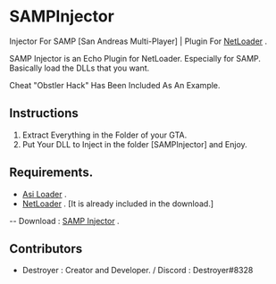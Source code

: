 # SAMPInjector
Injector For SAMP [San Andreas Multi-Player] | Plugin For [NetLoader](https://github.com/DestroyerDarkNess/NetLoader) .

SAMP Injector is an Echo Plugin for NetLoader. Especially for SAMP.
Basically load the DLLs that you want.

Cheat "Obstler Hack" Has Been Included As An Example.

## Instructions

1) Extract Everything in the Folder of your GTA.
2) Put Your DLL to Inject in the folder [SAMPInjector] and Enjoy.

## Requirements.

 - [Asi Loader](https://www.gtagarage.com/mods/show.php?id=8321) .
 - [NetLoader](https://github.com/DestroyerDarkNess/NetLoader) . [It is already included in the download.]


-- Download : [SAMP Injector](https://github.com/DestroyerDarkNess/SAMPInjector/releases/download/SAMP_Injector/SAMPInjector.zip) . 

## Contributors
- Destroyer : Creator and Developer.  / Discord : Destroyer#8328 
